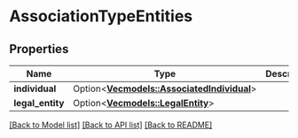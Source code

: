 # AssociationTypeEntities

## Properties

Name | Type | Description | Notes
------------ | ------------- | ------------- | -------------
**individual** | Option<[**Vec<models::AssociatedIndividual>**](AssociatedIndividual.md)> |  | [optional]
**legal_entity** | Option<[**Vec<models::LegalEntity>**](LegalEntity.md)> |  | [optional]

[[Back to Model list]](../README.md#documentation-for-models) [[Back to API list]](../README.md#documentation-for-api-endpoints) [[Back to README]](../README.md)
